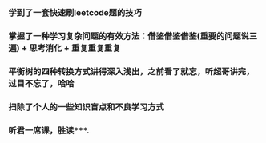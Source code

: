 ### 学到了一套快速刷leetcode题的技巧
### 掌握了一种学习复杂问题的有效方法：借鉴借鉴借鉴(重要的问题说三遍) + 思考消化 + 重复重复重复
### 平衡树的四种转换方式讲得深入浅出，之前看了就忘，听超哥讲完，过目不忘了，哈哈
### 扫除了个人的一些知识盲点和不良学习方式
### 听君一席课，胜读***.
